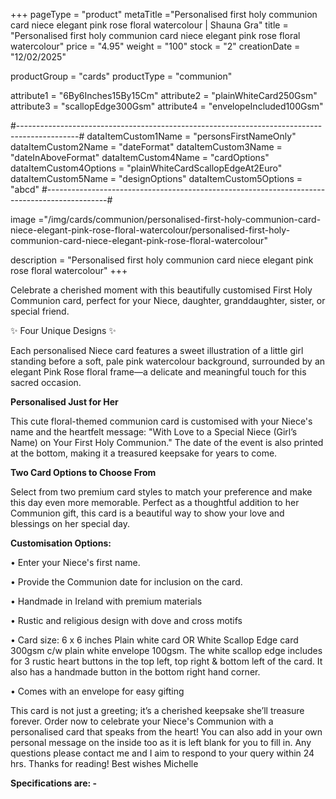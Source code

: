 +++
pageType = "product"
metaTitle ="Personalised first holy communion card niece elegant pink rose floral watercolour | Shauna Gra"
title = "Personalised first holy communion card niece elegant pink rose floral watercolour"
price = "4.95"
weight = "100"
stock = "2"
creationDate = "12/02/2025"

productGroup = "cards"
productType = "communion"

 
attribute1 = "6By6Inches15By15Cm" 
attribute2 = "plainWhiteCard250Gsm" 
attribute3 = "scallopEdge300Gsm" 
attribute4 = "envelopeIncluded100Gsm"

#---------------------------------------------------------------------------------------------#
dataItemCustom1Name = "personsFirstNameOnly"
dataItemCustom2Name = "dateFormat"
dataItemCustom3Name = "dateInAboveFormat"
dataItemCustom4Name = "cardOptions"
dataItemCustom4Options = "plainWhiteCardScallopEdgeAt2Euro"
dataItemCustom5Name = "designOptions"
dataItemCustom5Options = "abcd"
#---------------------------------------------------------------------------------------------#
 
 
image ="/img/cards/communion/personalised-first-holy-communion-card-niece-elegant-pink-rose-floral-watercolour/personalised-first-holy-communion-card-niece-elegant-pink-rose-floral-watercolour"
 
description = "Personalised first holy communion card niece elegant pink rose floral watercolour"
+++

Celebrate a cherished moment with this beautifully customised First Holy Communion card, perfect for your Niece, daughter, granddaughter, sister, or special friend.

✨ Four Unique Designs ✨

Each personalised Niece card features a sweet illustration of a little girl standing before a soft, pale pink watercolour background, surrounded by an elegant Pink Rose floral frame—a delicate and meaningful touch for this sacred occasion.

**Personalised Just for Her**

This cute floral-themed communion card is customised with your Niece's name and the heartfelt message:
"With Love to a Special Niece (Girl’s Name) on Your First Holy Communion."
The date of the event is also printed at the bottom, making it a treasured keepsake for years to come.

**Two Card Options to Choose From**

Select from two premium card styles to match your preference and make this day even more memorable.
Perfect as a thoughtful addition to her Communion gift, this card is a beautiful way to show your love and blessings on her special day.

**Customisation Options:**

• Enter your Niece's first name.

• Provide the Communion date for inclusion on the card.

• Handmade in Ireland with premium materials

• Rustic and religious design with dove and cross motifs

• Card size: 6 x 6 inches Plain white card OR White Scallop Edge card 300gsm c/w plain white envelope 100gsm. The white scallop edge includes for 3 rustic heart buttons in the top left, top right & bottom left of the card. It also has a handmade button in the bottom right hand corner.

• Comes with an envelope for easy gifting

This card is not just a greeting; it’s a cherished keepsake she’ll treasure forever. Order now to celebrate your Niece's Communion with a personalised card that speaks from the heart!
You can also add in your own personal message on the inside too as it is left blank for you to fill in.
Any questions please contact me and I aim to respond to your query within 24 hrs. Thanks for reading! Best wishes Michelle

**Specifications are: -**
